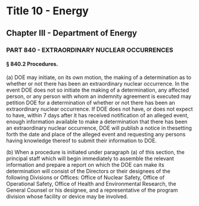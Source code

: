 
# Title 10 - Energy
## Chapter III - Department of Energy
### PART 840 - EXTRAORDINARY NUCLEAR OCCURRENCES
#### § 840.2 Procedures.

(a) DOE may initiate, on its own motion, the making of a determination as to whether or not there has been an extraordinary nuclear occurrence. In the event DOE does not so initiate the making of a determination, any affected person, or any person with whom an indemnity agreement is executed may petition DOE for a determination of whether or not there has been an extraordinary nuclear occurrence. If DOE does not have, or does not expect to have, within 7 days after it has received notification of an alleged event, enough information available to make a determination that there has been an extraordinary nuclear occurrence, DOE will publish a notice in thesetting forth the date and place of the alleged event and requesting any persons having knowledge thereof to submit their information to DOE.

(b) When a procedure is initiated under paragraph (a) of this section, the principal staff which will begin immediately to assemble the relevant information and prepare a report on which the DOE can make its determination will consist of the Directors or their designees of the following Divisions or Offices: Office of Nuclear Safety, Office of Operational Safety, Office of Health and Environmental Research, the General Counsel or his designee, and a representative of the program division whose facility or device may be involved.
